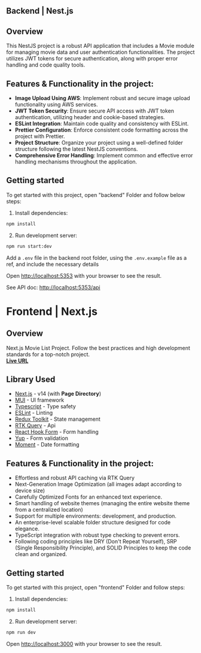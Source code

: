 ## Backend | Nest.js

## Overview
This NestJS project is a robust API application that includes a Movie module for managing movie data and user authentication functionalities. The project utilizes JWT tokens for secure authentication, along with proper error handling and code quality tools.

## Features & Functionality in the project:

- **Image Upload Using AWS**: Implement robust and secure image upload functionality using AWS services.
- **JWT Token Security**: Ensure secure API access with JWT token authentication, utilizing header and cookie-based strategies.
- **ESLint Integration**: Maintain code quality and consistency with ESLint.
- **Prettier Configuration**: Enforce consistent code formatting across the project with Prettier.
- **Project Structure**: Organize your project using a well-defined folder structure following the latest NestJS conventions.
- **Comprehensive Error Handling**: Implement common and effective error handling mechanisms throughout the application.

## Getting started

To get started with this project, open "backend" Folder and follow below steps:

1. Install dependencies:

```bash
npm install
```

2. Run development server:

```bash
npm run start:dev
```

Add a `.env` file in the backend root folder, using the `.env.example` file as a ref, and include the necessary details

Open [http://localhost:5353](http://localhost:5353) with your browser to see the result.

See API doc: [http://localhost:5353/api](http://localhost:5353/api)

# Frontend | Next.js

## Overview
Next.js Movie List Project. Follow the best practices and high development standards for a top-notch project.\
**[Live URL](http://47.96.153.60:9595/)**

## Library Used
- [Next.js](https://nextjs.org/) - v14 (with **Page Directory**)
- [MUI](https://mui.com/material-ui/) - UI framework
- [Typescript](https://www.typescriptlang.org/) - Type safety
- [ESLint](https://eslint.org/) - Linting
- [Redux Toolkit](https://redux-toolkit.js.org/) - State management
- [RTK Query](https://redux-toolkit.js.org/) - Api
- [React Hook Form](https://react-hook-form.com/) - Form handling
- [Yup](https://github.com/jquense/yup) - Form validation
- [Moment](https://momentjs.com/) - Date formatting

## Features & Functionality in the project:

- Effortless and robust API caching via RTK Query
- Next-Generation Image Optimization (all images adapt according to device size)
- Carefully Optimized Fonts for an enhanced text experience.
- Smart handling of website themes (managing the entire website theme from a centralized location)
- Support for multiple environments:  development, and production.
- An enterprise-level scalable folder structure designed for code elegance.
- TypeScript integration with robust type checking to prevent errors.
- Following coding principles like DRY (Don't Repeat Yourself), SRP (Single Responsibility Principle), and SOLID Principles to keep the code clean and organized.

## Getting started

To get started with this project, open "frontend" Folder and follow steps:

1. Install dependencies:


```bash
npm install
```


2. Run development server:


```bash
npm run dev
```


Open [http://localhost:3000](http://localhost:3000) with your browser to see the result.
